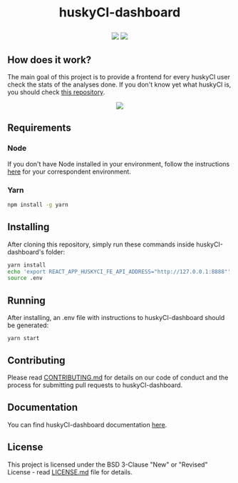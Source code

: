 <h1 align="center">
  <p align="center">huskyCI-dashboard</p>
</h1>

<p align="center">
  <a href="https://gitter.im/globocom/huskyCI"><img src="https://badges.gitter.im/globocom/huskyCI.svg"/></a>
  <a href="https://github.com/rafaveira3/writing-and-presentations/blob/master/DEFCON-27-APP-SEC-VILLAGE-Rafael-Santos-huskyCI-Finding-security-flaws-in-CI-before-deploying-them.pdf"><img src="https://img.shields.io/badge/DEFCON%2027-AppSec%20Village-blueviolet"/></a>
</p>

## How does it work?

The main goal of this project is to provide a frontend for every huskyCI user check the stats of the analyses done. If you don't know yet what huskyCI is, you should check [this repository](https://github.com/globocom/huskyCI).

<p align="center"><img src="fe.png"/></p>

## Requirements

### Node
If you don't have Node installed in your environment, follow the instructions [here](https://gist.github.com/d2s/372b5943bce17b964a79) for your correspondent environment.

### Yarn

```sh
npm install -g yarn
```

## Installing
After cloning this repository, simply run these commands inside huskyCI-dashboard's folder:

```sh
yarn install
echo 'export REACT_APP_HUSKYCI_FE_API_ADDRESS="http://127.0.0.1:8888"' > .env
source .env
```

## Running
After installing, an .env file with instructions to huskyCI-dashboard should be generated:

```
yarn start
```

## Contributing

Please read [CONTRIBUTING.md](CONTRIBUTING.md) for details on our code of conduct and the process for submitting pull requests to huskyCI-dashboard.

## Documentation

You can find huskyCI-dashboard documentation [here](https://github.com/globocom/huskyCI-dashboard/wiki).

## License

This project is licensed under the BSD 3-Clause "New" or "Revised" License - read [LICENSE.md](LICENSE.md) file for details.

[Docker Install]:  https://docs.docker.com/install/

